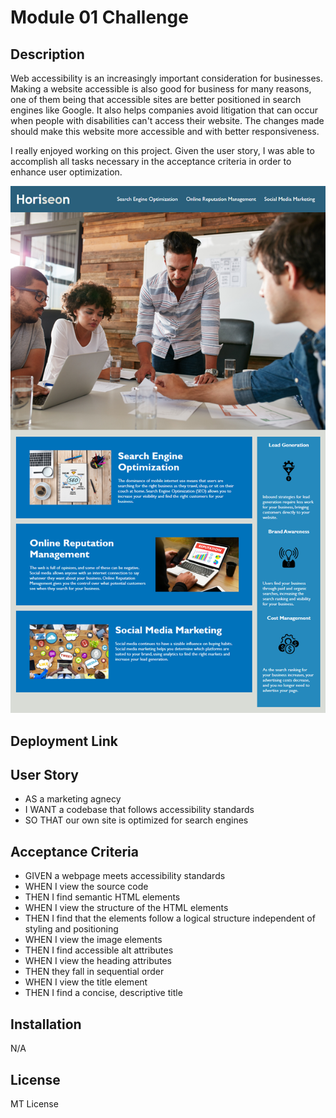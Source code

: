 # Module 01 Challenge

## Description
Web accessibility is an increasingly important consideration for businesses. Making a website accessible is also good for business for many reasons, one of them being that accessible sites are better positioned in search engines like Google. It also helps companies avoid litigation that can occur when people with disabilities can't access their website. The changes made should make this website more accessible and with better responsiveness.

I really enjoyed working on this project. Given the user story, I was able to accomplish all tasks necessary in the acceptance criteria in order to enhance user optimization.

![Webpage](./assets/01-html-css-git-homework-demo.png) 

## Deployment Link

## User Story
- AS a marketing agnecy
- I WANT a codebase that follows accessibility standards
- SO THAT our own site is optimized for search engines

## Acceptance Criteria
- GIVEN a webpage meets accessibility standards
- WHEN I view the source code
- THEN I find semantic HTML elements
- WHEN I view the structure of the HTML elements
- THEN I find that the elements follow a logical structure independent of styling and positioning
- WHEN I view the image elements
- THEN I find accessible alt attributes
- WHEN I view the heading attributes
- THEN they fall in sequential order
- WHEN I view the title element
- THEN I find a concise, descriptive title

## Installation

N/A

## License
MT License



